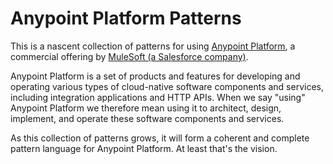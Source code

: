 # Anypoint Platform Patterns

This is a nascent collection of patterns for using [Anypoint Platform](https://www.mulesoft.com/platform), a commercial offering by [MuleSoft (a Salesforce company)](https://www.mulesoft.com).

Anypoint Platform is a set of products and features for developing and operating various types of cloud-native software components and services, including integration applications and HTTP APIs.
When we say "using" Anypoint Platform we therefore mean using it to architect, design, implement, and operate these software components and services.

As this collection of patterns grows, it will form a coherent and complete pattern language for Anypoint Platform. At least that's the vision.